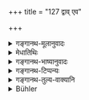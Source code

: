 +++
title = "127 द्वाव् एव"

+++

<details><summary>गङ्गानथ-मूलानुवादः</summary>

The twice-born man shall always carefully avoid only two conditions as unfit for study: viz. an unclean place of study and his own unclean condition.—(127)
</details>

<details><summary>मेधातिथिः</summary>

**नित्य**ग्रहणात् पूर्वत्रानध्यायानां विकल्पः । तत्रापि येषां नित्यत्वमात्रं तत् प्रदर्शितम् एव, यत्र **नित्य**ग्रहणम् अर्थवादो वा यथा "अमावास्या गुरुं हन्ति" (म्ध् ४.११४) इति । **भूमेश् चाशुद्धिर्** अस्थिभगलिङ्गादिकामेध्यादिसंसर्गः । **आत्मनस् तु** पञ्चमे वक्ष्यते । यद्य् अप्य् अध्ययनविधिप्रकरण एताव् अनध्यायौ तथापि नैत्यके भवतः । न ह्य् अशुचिर् अधिक्रियते । तथा च ब्राह्मणम् "तस्य वा एतस्य यज्ञस्य द्वाव् अनध्यायौ यद् आत्माशुचिर् यद् देशः" (ता २.१५) इति । ब्रह्मयज्ञश् च नित्यो जपः ॥ ४.१२७ ॥
</details>

<details><summary>गङ्गानथ-भाष्यानुवादः</summary>

The mention of ‘*always*’ here shows that the aforesaid occasions are to be regarded as ‘unfit for study,’ only optionally; among these also those that are obligatory have already been indicated; *e.g*., whenever the term ‘always’ occurs; it has also been shown where what is stated is purely descriptive; *e.g*., verse 114.

The place is regarded as ‘*unclean*’ when it is in contact with such unclean things as bones, the generative organs, and so forth.

The conditions that make the man himself ‘unclean’ shall be described in Discourse V.

Though the present conditions of ‘unfitness for study,’ are mentioned in the context dealing with ‘Vedic Study,’ yet they are, in reality, permanently ‘unfit for study;’ for the simple reason that the unclean man is not entitled to any act; as says the Brāhmaṇa—‘For the sacrifice, there are two conditions that make it *unjit*—when the man himself, or the place, is unclean.’ The sacrifice here referred to is the ‘*Brahmayajña*,’ the daily reciting of Vedic mantras.—(127).
</details>

<details><summary>गङ्गानथ-टिप्पन्यः</summary>

This verse is quoted in *Aparārka* (p. 193), which adds that this refers to that ‘Vedic study’ which forms part of the daily ‘*Brahmayajña*’, being based, as it is, on the following Taittirīya text: ‘*Tasya vā etasya yajñasya dvāvanadhyāyau yadātmā*’ *śuciryoddeśaḥ*,’—which bears specially upon the *Brahmayajña*;—in *Hemādri* (Kāla, p. 775), which says that this refers to that Vedic study which forms part of the daily
*Brahmayajña*;—in *Smṛticandrikā* (Saṃskāra, p. 164), which has the same
note;—and in *Gadādharapaddhati* (Kāla, p. 196).
</details>

<details><summary>गङ्गानथ-तुल्य-वाक्यानि</summary>

*Yājñavalkya* (1.149).—‘When the place or the man himself, is unclean,
when there is thunder and lightning, etc.’

*Āśvalāyana Gṛhyasūtra* (3.4.7).—‘Two occasions have been recognised as
unfit for study—*viz*., when the place is unclean and when the man himself is unclean.’

*Pāraskara* (1.11.7-9).—‘On the death of the teacher, one shall enter
the water and desist from study for ten days—for three days, on the death of a fellow-student;—for one day on the death of one who is not a fellow-student.’

*Gobhila* (3.3.24.27).—‘On the death of a fellow-student,—on the death
of one’s own king,—on the death of the teacher, for three days; for a day and night, on the death of the pupil.’
</details>

<details><summary>Bühler</summary>

127	Let a twice-born man always carefully interrupt the Veda-study on two (occasions, viz.) when the place where he recites is impure, and when he himself is unpurified.
</details>
